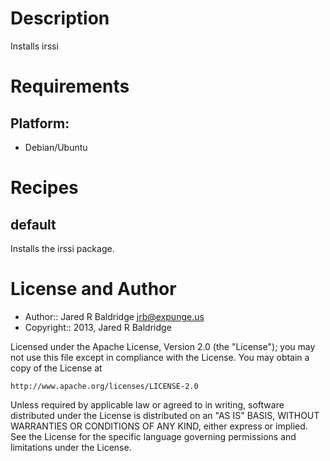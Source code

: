 Description
===========

Installs irssi

Requirements
============

## Platform:

* Debian/Ubuntu

Recipes
=======

## default

Installs the irssi package.

License and Author
==================

- Author:: Jared R Baldridge <jrb@expunge.us>
- Copyright:: 2013, Jared R Baldridge

Licensed under the Apache License, Version 2.0 (the "License");
you may not use this file except in compliance with the License.
You may obtain a copy of the License at

    http://www.apache.org/licenses/LICENSE-2.0

Unless required by applicable law or agreed to in writing, software
distributed under the License is distributed on an "AS IS" BASIS,
WITHOUT WARRANTIES OR CONDITIONS OF ANY KIND, either express or implied.
See the License for the specific language governing permissions and
limitations under the License.

